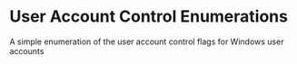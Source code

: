 User Account Control Enumerations
=================================

A simple enumeration of the user account control flags for Windows
user accounts